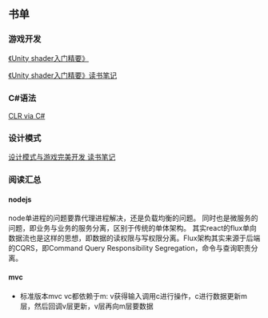 ## 书单


### 游戏开发

[《Unity shader入门精要》](/1.Unity+Shader入门精要/Unity+Shader入门精要.pdf)

[《Unity shader入门精要》读书笔记](/1.Unity+Shader入门精要/读书笔记.md)

### C#语法

[CLR via C#]()

### 设计模式

[设计模式与游戏完美开发 读书笔记](/3.设计模式与完美开发/读书笔记.md)


### 阅读汇总

#### nodejs

node单进程的问题要靠代理进程解决，还是负载均衡的问题。
同时也是微服务的问题，即业务与业务的服务分离，区别于传统的单体架构。
其实react的flux单向数据流也是这样的思想，即数据的读权限与写权限分离。Flux架构其实来源于后端的CQRS，即Command Query Responsibility Segregation，命令与查询职责分离。

#### mvc

* 标准版本mvc
vc都依赖于m: v获得输入调用c进行操作，c进行数据更新m层，然后回调v层更新，v层再向m层要数据
